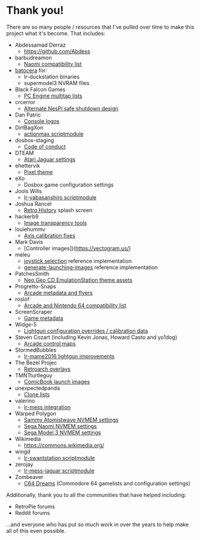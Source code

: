 # Thank you!

There are so many people / resources that I've pulled over time to make this
project what it's become.  That includes:

* Abdessamad Derraz
  * https://github.com/Abdess
* barbudreamon
  * [Naomi compatibility list](https://github.com/libretro/flycast/issues/136)
* [batocera](https://github.com/batocera-linux/lr-duckstation) for:
  * lr-duckstation binaries
  * supermodel3 NVRAM files
* Black Falcon Games
  * [PC Engine multitap lists](https://blackfalcongames.net/?p=155)
* crcerror
  * [Alternate NesPi safe shutdown design](https://github.com/crcerror/ES-generic-shutdown)
* Dan Patric
  * [Console logos](https://archive.org/download/console-logos-professionally-redrawn-plus-official-versions)
* DirtBagXon
  * [actionmax scriptmodule](https://github.com/DirtBagXon/actionmax-pi)
* dosbox-staging
  * [Code of conduct](https://github.com/dosbox-staging/dosbox-staging)
* DTEAM
  * [Atari Jaguar settings](https://retropie.org.uk/forum/topic/27999/calling-pi-4-atari-jaguar-fans/8?_=1621951484030)
* ehettervik
  * [Pixel theme](https://github.com/ehettervik)
* eXo
  * Dosbox game configuration settings
* Jools Wills
  * [lr-yabasanshiro scriptmodule](https://github.com/joolswills/RetroPie-Setup/blob/lr-yabasanshiro/scriptmodules/libretrocores/lr-yabasanshiro.sh)
* Joshua Rancel
  * [Retro History](https://www.youtube.com/watch?v=Dwa6LDLZ2rE) splash screen
* hackerb9
  * [Image transparency tools](https://github.com/hackerb9/mktrans)
* louiehummv
  * [Axis calibration fixes](https://retropie.org.uk/forum/topic/28693/a-workaround-for-the-northwest-drift-issue)
* Mark Davis
  * [Controller images])(https://vectogram.us/)
* meleu
  * [joystick selection](https://github.com/meleu/RetroPie-joystick-selection) reference implementation
  * [generate-launching-images](https://github.com/meleu/generate-launching-images) reference implementation
* PatchesSmith
  * [Neo Geo CD EmulationStation theme assets](https://imgur.com/a/C03ixep)
* Progretto-Snaps
  * [Arcade metadata and flyers](https://www.progettosnaps.net/)
* roslof
  * [Arcade and Nintendo 64 compatibility list](https://docs.google.com/spreadsheets/d/1Rq4shU1RUSdcc7cTVWeORMD-mcO6BwXwQ7TGw8f5_zw/edit#gid=1985896929)
* ScreenScraper
  * [Game metadata](https://www.screenscraper.fr/)
* Widge-5
  * [Lightgun configuration overrides / calibration data](https://github.com/Widge-5/sinden-barebones-configs)
* Steven Cozart (including Kevin Jonas, Howard Casto and yo1dog)
  * [Arcade control maps](https://github.com/Texacate/Visual-RetroPie-Control-Maps)
* StormedBubbles
  * [lr-mame2016 lightgun improvements](https://github.com/StormedBubbles/mame2016-libretro)
* The Bezel Projec
  * [Retroarch overlays](https://github.com/thebezelproject)
* TMNTturtleguy
  * [ComicBook launch images](https://github.com/TMNTturtleguy/ComicBook-Theme-Launch-Images-for-Retropie)
* unexpectedpanda
  * [Clone lists](https://github.com/unexpectedpanda/retool-clonelists-metadata)
* valerino
  * [lr-mess integration](https://github.com/valerino/RetroPie-Setup)
* Warped Polygon
  * [Sammy Atomistwave NVMEM settings](https://forums.launchbox-app.com/files/file/3601-sammy-atomiswave-norms-pre-configured-nvmem-testservice-menu-settings-to-play-in-english-free-play-and-unlock-hidden-features/)
  * [Sega Naomi NVMEM settings](https://forums.launchbox-app.com/files/file/3975-sega-naomi-pre-configured-every-hidden-character-unlocked-analogue-volume-and-light-gun-games-calibrated-all-content-unlocked-controls-pre-mapped-correctly-censored-games-uncensored-2-player-mouse-for-flycast-retroarch/)
  * [Sega Model 3 NVMEM settings](https://forums.launchbox-app.com/files/file/3857-sega-model-3-supermodel-git-everything-pre-configured-inc-controls-for-pc-controller-mouse-light-guns-test-menus-configured-free-play-all-games-in-english-2-player-mouse-support-audio-adjusted-layout-imagesthe-whole-9-yards/)
* Wikimedia
  * https://commons.wikimedia.org/
* wingd
  * [lr-swantstation scriptmodule](https://retropie.org.uk/forum/topic/32798/lr-swanstation-scriptmodule) 
* zerojay
  * [lr-mess-jaguar scriptmodule](https://github.com/zerojay/RetroPie-Extras)
* Zombeaver
  * [C64 Dreams](https://www.zombs-lair.com/c64-dreams) (Commodore 64 gamelists and configuration settings)

Additionally, thank you to all the communities that have helped including:

* RetroPie forums
* Reddit forums

...and everyone who has put so much work in over the years to help make all of this even possible.
